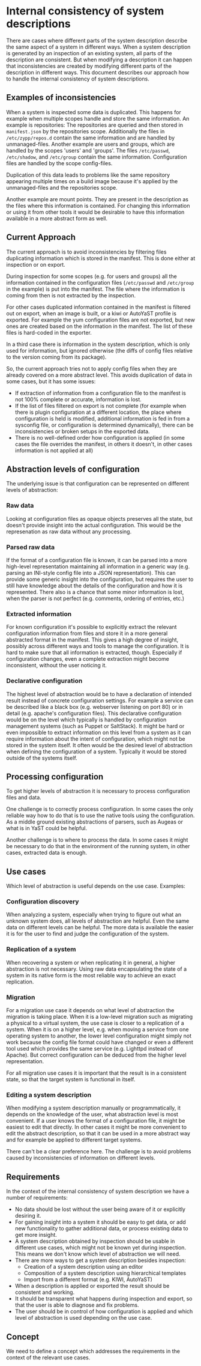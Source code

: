 # Internal consistency of system descriptions

There are cases where different parts of the system description describe the same aspect of a system in different ways. When a system description is generated by an inspection of an existing system, all parts of the description are consistent. But when modifying a description it can happen that inconsistencies are created by modifying different parts of the description in different ways. This document describes our approach how to handle the internal consistency of system descriptions.


## Examples of inconsistencies

When a system is inspected some data is duplicated. This happens for example when multiple scopes handle and store the same information.
An example is repositories: The repositories are queried and then stored in `manifest.json` by the repositories scope.
Additionally the files in `/etc/zypp/repos.d` contain the same information and are handled by unmanaged-files.
Another example are users and groups, which are handled by the scopes 'users' and 'groups'. The files `/etc/passwd`,
`/etc/shadow`, and `/etc/group` contain the same information. Configuration files are handled by the scope config-files.

Duplication of this data leads to problems like the same repository appearing multiple times on a build image because it's applied by the unmanaged-files and the repositories scope.

Another example are mount points. They are present in the description as the files where this information is contained. For changing this information or using it from other tools it would be desirable to have this information available in a more abstract form as well.


## Current Approach

The current approach is to avoid inconsistencies by filtering files duplicating information which is stored in the manifest. This is done either at inspection or on export.

During inspection for some scopes (e.g. for users and groups) all the information contained in the configuration files (`/etc/passwd` and `/etc/group` in the example) is put into the manifest. The file where the information is coming from then is not extracted by the inspection.

For other cases duplicated information contained in the manifest is filtered out on export, when an image is built, or a kiwi or AutoYaST profile is exported. For example the yum configuration files are not exported, but new ones are created based on the information in the manifest. The list of these files is hard-coded in the exporter.

In a third case there is information in the system description, which is only used for information, but ignored otherwise (the diffs of config files relative to the version coming from its package).

So, the current approach tries not to apply config files when they are already covered on a more abstract level. This avoids duplication of data in some cases, but it has some issues:

* If extraction of information from a configuration file to the manifest is not 100% complete or accurate, information is lost.
* If the list of files filtered on export is not complete (for example when there is plugin configuration at a different location, the place where configuration is held is modified, additional information is fed in from a sysconfig file, or configuration is determined dynamically), there can be inconsistencies or broken setups in the exported data.
* There is no well-defined order how configuration is applied (in some cases the file overrides the manifest, in others it doesn't, in other cases information is not applied at all)

## Abstraction levels of configuration

The underlying issue is that configuration can be represented on different levels of abstraction:

### Raw data

Looking at configuration files as opaque objects preserves all the state, but doesn't provide insight into the actual configuration. This would be the represenation as raw data without any processing.

### Parsed raw data

If the format of a configuration file is known, it can be parsed into a more high-level representation maintaining all information in a generic way (e.g. parsing an INI-style config file into a JSON representation). This can provide some generic insight into the configuration, but requires the user to still have knowledge about the details of the configuration and how it is represented. There also is a chance that some minor information is lost, when the parser is not perfect (e.g. comments, ordering of entries, etc.)

### Extracted information

For known configuration it's possible to explicitly extract the relevant configuration information from files and store it in a more general abstracted format in the manifest. This gives a high degree of insight, possibly across different ways and tools to manage the configuration. It is hard to make sure that all information is extracted, though. Especially if configuration changes, even a complete extraction might become inconsistent, without the user noticing it.

### Declarative configuration

The highest level of abstraction would be to have a declaration of intended result instead of concrete configuration settings. For example a service can be described like a black box (e.g. webserver listening on port 80) or in detail (e.g. apache's configuration files). This declarative configuration would be on the level which typically is handled by configuration management systems (such as Puppet or SaltStack). It might be hard or even impossible to extract information on this level from a system as it can require information about the intent of configuration, which might not be stored in the system itself. It often would be the desired level of abstraction when defining the configuration of a system. Typically it would be stored outside of the systems itself.


## Processing configuration

To get higher levels of abstraction it is necessary to process configuration files and data.

One challenge is to correctly process configuration. In some cases the only reliable way how to do that is to use the native tools using the configuration. As a middle ground existing abstractions of parsers, such as Augeas or what is in YaST could be helpful.

Another challenge is to where to process the data. In some cases it might be necessary to do that in the environment of the running system, in other cases, extracted data is enough.


## Use cases

Which level of abstraction is useful depends on the use case. Examples:

### Configuration discovery

When analyzing a system, especially when trying to figure out what an unknown system does, all levels of abstraction are helpful. Even the same data on different levels can be helpful. The more data is available the easier it is for the user to find and judge the configuration of the system.

### Replication of a system

When recovering a system or when replicating it in general, a higher abstraction is not necessary. Using raw data encapsulating the state of a system in its native form is the most reliable way to achieve an exact replication.

### Migration

For a migration use case it depends on what level of abstraction the migration is taking place. When it is a low-level migration such as migrating a physical to a virtual system, the use case is closer to a replication of a system. When it is on a higher level, e.g. when moving a service from one operating system to another, the lower level configuration might simply not work because the config file format could have changed or even a different tool used which provides the same service (e.g. Lighttpd instead of Apache). But correct configuration can be deduced from the higher level representation.

For all migration use cases it is important that the result is in a consistent state, so that the target system is functional in itself.

### Editing a system description

When modifying a system description manually or programmatically, it depends on the knowledge of the user, what abstraction level is most convenient. If a user knows the format of a configuration file, it might be easiest to edit that directly. In other cases it might be more convenient to edit the abstract description, so that it can be used in a more abstract way and for example be applied to different target systems.

There can't be a clear preference here. The challenge is to avoid problems caused by inconsistencies of information on different levels.


## Requirements

In the context of the internal consistency of system description we have a number of requirements:

* No data should be lost without the user being aware of it or explicitly desiring it.
* For gaining insight into a system it should be easy to get data, or add new functionality to gather additional data, or process existing data to get more insight.
* A system description obtained by inspection should be usable in different use cases, which might not be known yet during inspection. This means we don't know which level of abstraction we will need.
* There are more ways to get a system description besides inspection:
  * Creation of a system description using an editor
  * Composition of a system description using hierarchical templates
  * Import from a different format (e.g. KIWI, AutoYaST)
* When a description is applied or exported the result should be consistent and working.
* It should be transparent what happens during inspection and export, so that the user is able to diagnose and fix problems.
* The user should be in control of how configuration is applied and which level of abstraction is used depending on the use case.


## Concept

We need to define a concept which addresses the requirements in the context of the relevant use cases.
